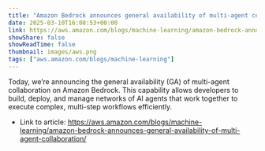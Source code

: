 ```yaml
---
title: "Amazon Bedrock announces general availability of multi-agent collaboration"
date: 2025-03-10T16:08:53+00:00
link: https://aws.amazon.com/blogs/machine-learning/amazon-bedrock-announces-general-availability-of-multi-agent-collaboration/
showShare: false
showReadTime: false
thumbnail: images/aws.png
tags: ["aws.amazon.com/blogs/machine-learning"]
---
```

Today, we’re announcing the general availability (GA) of multi-agent collaboration on Amazon Bedrock. This capability allows developers to build, deploy, and manage networks of AI agents that work together to execute complex, multi-step workflows efficiently.

- Link to article: https://aws.amazon.com/blogs/machine-learning/amazon-bedrock-announces-general-availability-of-multi-agent-collaboration/